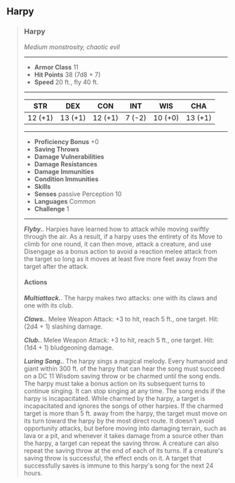 ## Harpy

>### Harpy
>*Medium monstrosity, chaotic evil*
>___
>- **Armor Class** 11
>- **Hit Points** 38 (7d8 + 7)
>- **Speed** 20 ft., fly 40 ft.
>___
>|**STR**|**DEX**|**CON**|**INT**|**WIS**|**CHA**|
>|:---:|:---:|:---:|:---:|:---:|:---:|
>|12 (+1)|13 (+1)|12 (+1)|7 (-2)|10 (+0)|13 (+1)|
>
>___
>- **Proficiency Bonus** +0
>- **Saving Throws** 
>- **Damage Vulnerabilities** 
>- **Damage Resistances** 
>- **Damage Immunities** 
>- **Condition Immunities** 
>- **Skills** 
>- **Senses** passive Perception 10
>- **Languages** Common
>- **Challenge** 1
>___
>***Flyby.***. Harpies have learned how to attack while moving swiftly through the air. As a result, if a harpy uses the entirety of its Move to climb for one round, it can then move, attack a creature, and use Disengage as a bonus action to avoid a reaction melee attack from the target so long as it moves at least five more feet away from the target after the attack.
>
>#### Actions
>***Multiattack.***. The harpy makes two attacks: one with its claws and one with its club.
>
>***Claws.***. Melee Weapon Attack: +3 to hit, reach 5 ft., one target. Hit: (2d4 + 1) slashing damage.
>
>***Club.***. Melee Weapon Attack: +3 to hit, reach 5 ft., one target. Hit: (1d4 + 1) bludgeoning damage.
>
>***Luring Song.***. The harpy sings a magical melody. Every humanoid and giant within 300 ft. of the harpy that can hear the song must succeed on a DC 11 Wisdom saving throw or be charmed until the song ends. The harpy must take a bonus action on its subsequent turns to continue singing. It can stop singing at any time. The song ends if the harpy is incapacitated. While charmed by the harpy, a target is incapacitated and ignores the songs of other harpies. If the charmed target is more than 5 ft. away from the harpy, the target must move on its turn toward the harpy by the most direct route. It doesn't avoid opportunity attacks, but before moving into damaging terrain, such as lava or a pit, and whenever it takes damage from a source other than the harpy, a target can repeat the saving throw. A creature can also repeat the saving throw at the end of each of its turns. If a creature's saving throw is successful, the effect ends on it. A target that successfully saves is immune to this harpy's song for the next 24 hours.
>
